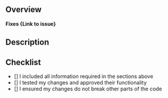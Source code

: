 ## Overview
<!--  Please describe which issue this Pull Request targets

If there is no issue, please create one so we can look into it before approving your PR.
You can do so here: https://github.com/Arcaniax-Development/goPaint_1.14/issues
-->

**Fixes {Link to issue}**

## Description

## Checklist
<!-- Make sure you have completed the following steps (put an "X" between of brackets): -->
- [] I included all information required in the sections above
- [] I tested my changes and approved their functionality
- [] I ensured my changes do not break other parts of the code
